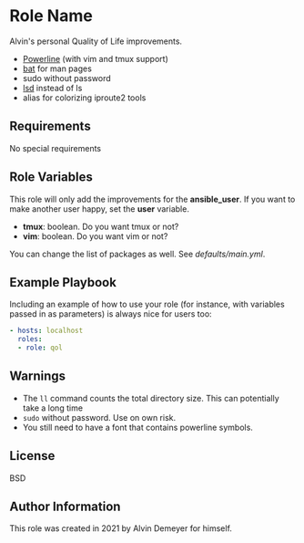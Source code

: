Role Name
=========

Alvin's personal Quality of Life improvements.

* [Powerline](https://powerline.readthedocs.io/en/latest/) (with vim and tmux support)
* [bat](https://github.com/sharkdp/bat) for man pages
* sudo without password
* [lsd](https://github.com/Peltoche/lsd) instead of ls
* alias for colorizing iproute2 tools

Requirements
------------

No special requirements

Role Variables
--------------

This role will only add the improvements for the **ansible_user**. If you want to make another user happy, set the **user** variable.

* **tmux**: boolean. Do you want tmux or not?
* **vim**: boolean. Do you want vim or not?

You can change the list of packages as well. See *defaults/main.yml*.


Example Playbook
----------------

Including an example of how to use your role (for instance, with variables passed in as parameters) is always nice for users too:

```YAML
- hosts: localhost
  roles:
  - role: qol
```

Warnings
--------

* The `ll` command counts the total directory size. This can potentially take a long time
* `sudo` without password. Use on own risk.
* You still need to have a font that contains powerline symbols.

License
-------

BSD

Author Information
------------------

This role was created in 2021 by Alvin Demeyer for himself.
